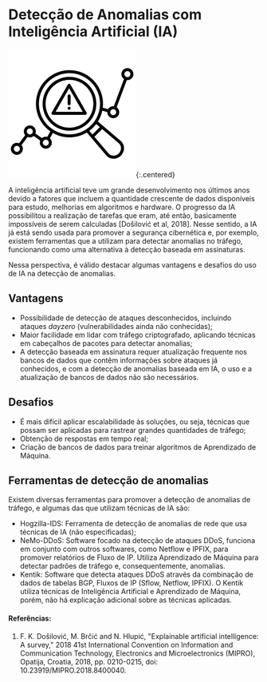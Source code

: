 # Detecção de Anomalias com Inteligência Artificial (IA)

![Anomaly Detection Logo](/assets/img/anomaly-detection-logo.png){:.centered}

A inteligência artificial teve um grande desenvolvimento nos últimos anos devido a fatores que incluem a quantidade crescente de dados disponíveis para estudo, melhorias em algoritmos e hardware. O progresso da IA possibilitou a realização de tarefas que eram, até então, basicamente impossíveis de serem calculadas [Došilović et al, 2018]. Nesse sentido, a IA já está sendo usada para promover a segurança cibernética e, por exemplo, existem ferramentas que a utilizam para detectar anomalias no tráfego, funcionando como uma alternativa à detecção baseada em assinaturas.

Nessa perspectiva, é válido destacar algumas vantagens e desafios do uso de IA na detecção de anomalias.

## Vantagens

- Possibilidade de detecção de ataques desconhecidos, incluindo ataques *dayzero* (vulnerabilidades ainda não conhecidas);
- Maior facilidade em lidar com tráfego criptografado, aplicando técnicas em cabeçalhos de pacotes para detectar anomalias;
- A detecção baseada em assinatura requer atualização frequente nos bancos de dados que contêm informações sobre ataques já conhecidos, e com a detecção de anomalias baseada em IA, o uso e a atualização de bancos de dados não são necessários.

## Desafios

- É mais difícil aplicar escalabilidade às soluções, ou seja, técnicas que possam ser aplicadas para rastrear grandes quantidades de tráfego;
- Obtenção de respostas em tempo real;
- Criação de bancos de dados para treinar algoritmos de Aprendizado de Máquina.

## Ferramentas de detecção de anomalias

Existem diversas ferramentas para promover a detecção de anomalias de tráfego, e algumas das que utilizam técnicas de IA são:

- Hogzilla-IDS: Ferramenta de detecção de anomalias de rede que usa técnicas de IA (não especificadas);
- NeMo-DDoS: Software focado na detecção de ataques DDoS, funciona em conjunto com outros softwares, como Netflow e IPFIX, para promover relatórios de Fluxo de IP. Utiliza Aprendizado de Máquina para detectar padrões de tráfego e, consequentemente, anomalias.
- Kentik: Software que detecta ataques DDoS através da combinação de dados de tabelas BGP, Fluxos de IP (Sflow, Netflow, IPFIX). O Kentik utiliza técnicas de Inteligência Artificial e Aprendizado de Máquina, porém, não há explicação adicional sobre as técnicas aplicadas.

#### Referências:

1. F. K. Došilović, M. Brčić and N. Hlupić, "Explainable artificial intelligence: A survey," 2018 41st International Convention on Information and Communication Technology, Electronics and Microelectronics (MIPRO), Opatija, Croatia, 2018, pp. 0210-0215, doi: 10.23919/MIPRO.2018.8400040.
